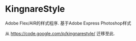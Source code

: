 # KingnareStyle
Adobe Flex/AIR的样式程序. 基于Adobe Express Photoshop样式

从 https://code.google.com/p/kingnarestyle/ 迁移至此.
